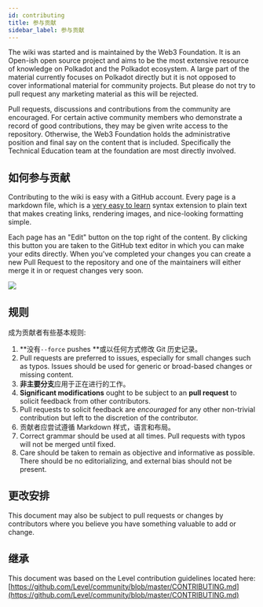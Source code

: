 ```yaml
---
id: contributing
title: 参与贡献
sidebar_label: 参与贡献
---
```


The wiki was started and is maintained by the Web3 Foundation. It is an Open-ish open source project and aims to be the most extensive resource of knowledge on Polkadot and the Polkadot ecosystem. A large part of the material currently focuses on Polkadot directly but it is not opposed to cover informational material for community projects. But please do not try to pull request any marketing material as this will be rejected.

Pull requests, discussions and contributions from the community are encouraged. For certain active community members who demonstrate a record of good contributions, they may be given write access to the repository. Otherwise, the Web3 Foundation holds the administrative position and final say on the content that is included. Specifically the Technical Education team at the foundation are most directly involved.

## 如何参与贡献

Contributing to the wiki is easy with a GitHub account. Every page is a markdown file, which is a [very easy to learn](https://guides.github.com/features/mastering-markdown/) syntax extension to plain text that makes creating links, rendering images, and nice-looking formatting simple.

Each page has an "Edit" button on the top right of the content. By clicking this button you are taken to the GitHub text editor in which you can make your edits directly. When you've completed your changes you can create a new Pull Request to the repository and one of the maintainers will either merge it in or request changes very soon.

![](assets/edit_button.png)

## 规则

成为贡献者有些基本规则:

1. **没有` --force ` pushes **或以任何方式修改 Git 历史记录。
2. Pull requests are preferred to issues, especially for small changes such as typos. Issues should be used for generic or broad-based changes or missing content.
3. **非主要分支**应用于正在进行的工作。
4. **Significant modifications** ought to be subject to an **pull request** to solicit feedback from other contributors.
5. Pull requests to solicit feedback are _encouraged_ for any other non-trivial contribution but left to the discretion of the contributor.
6. 贡献者应尝试遵循 Markdown 样式，语言和布局。
7. Correct grammar should be used at all times. Pull requests with typos will not be merged until fixed.
8. Care should be taken to remain as objective and informative as possible. There should be no editorializing, and external bias should not be present.

## 更改安排

This document may also be subject to pull requests or changes by contributors where you believe you have something valuable to add or change.

## 继承

This document was based on the Level contribution guidelines located here: [https://github.com/Level/community/blob/master/CONTRIBUTING.md](https://github.com/Level/community/blob/master/CONTRIBUTING.md)
